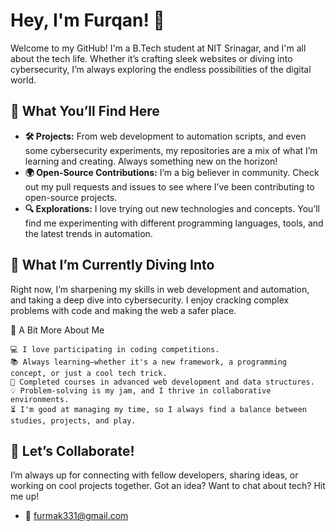 

# Hey, I'm Furqan! 👋

Welcome to my GitHub! I'm a B.Tech student at NIT Srinagar, and I'm all about the tech life. Whether it’s crafting sleek websites or diving into cybersecurity, I’m always exploring the endless possibilities of the digital world.

## 🚀 What You’ll Find Here
- **🛠 Projects:** From web development to automation scripts, and even some cybersecurity experiments, my repositories are a mix of what I’m learning and creating. Always something new on the horizon!
- **🌍 Open-Source Contributions:** I’m a big believer in community. Check out my pull requests and issues to see where I’ve been contributing to open-source projects.
- **🔍 Explorations:** I love trying out new technologies and concepts. You’ll find me experimenting with different programming languages, tools, and the latest trends in automation.

## 🌱 What I’m Currently Diving Into
Right now, I’m sharpening my skills in web development and automation, and taking a deep dive into cybersecurity. I enjoy cracking complex problems with code and making the web a safer place.


🌟 A Bit More About Me

    💻 I love participating in coding competitions.
    📚 Always learning—whether it's a new framework, a programming concept, or just a cool tech trick.
    🚀 Completed courses in advanced web development and data structures.
    💡 Problem-solving is my jam, and I thrive in collaborative environments.
    ⏳ I'm good at managing my time, so I always find a balance between studies, projects, and play.

## 💬 Let’s Collaborate!
I’m always up for connecting with fellow developers, sharing ideas, or working on cool projects together. Got an idea? Want to chat about tech? Hit me up!

- 📧 [furmak331@gmail.com](mailto:furmak331@gmail.com)

